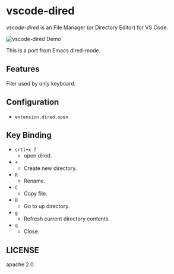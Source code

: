 # vscode-dired

*vscode-dired* is an File Manager (or Directory Editor) for VS Code.

![vscode-dired Demo](https://github.com/shirou/vscode-dired/raw/master/vscode-dired.gif)

This is a port from Emacs dired-mode.

## Features

Filer used by only keyboard.

## Configuration

- `extension.dired.open`

## Key Binding

- `crtl+x f`
  - open dired.
- `+`
  - Create new directory.
- `R`
  - Rename.
- `C`
  - Copy file.
- `B`
  - Go to up directory.
- `g`
  - Refresh current directory contents.
- `q`
  - Close.

## LICENSE

apache 2.0